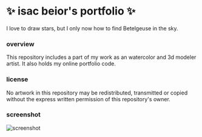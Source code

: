# ✨ isac beior's portfolio ✨
I love to draw stars, but I only now how to find Betelgeuse in the sky.

### overview
This repository includes a part of my work as an watercolor and 3d modeler artist. It also holds my online portfolio code.
### license
No artwork in this repository may be redistributed, transmitted or copied without the express written permission of this repository's owner.
### screenshot
![screenshot](https://isacbeior.github.io/portfolio/thumbnail.png "screenshot")
